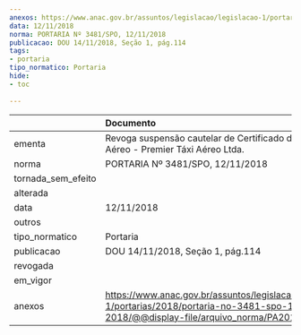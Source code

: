 ```yaml
---
anexos: https://www.anac.gov.br/assuntos/legislacao/legislacao-1/portarias/2018/portaria-no-3481-spo-12-11-2018/@@display-file/arquivo_norma/PA2018-3481.pdf
data: 12/11/2018
norma: PORTARIA Nº 3481/SPO, 12/11/2018
publicacao: DOU 14/11/2018, Seção 1, pág.114
tags:
- portaria
tipo_normatico: Portaria
hide: 
- toc 
 
---
```


|                    | Documento                                                                                                                                            |
|:-------------------|:-----------------------------------------------------------------------------------------------------------------------------------------------------|
| ementa             | Revoga suspensão cautelar de Certificado de Operador Aéreo - Premier Táxi Aéreo Ltda.                                                                |
| norma              | PORTARIA Nº 3481/SPO, 12/11/2018                                                                                                                     |
| tornada_sem_efeito |                                                                                                                                                      |
| alterada           |                                                                                                                                                      |
| data               | 12/11/2018                                                                                                                                           |
| outros             |                                                                                                                                                      |
| tipo_normatico     | Portaria                                                                                                                                             |
| publicacao         | DOU 14/11/2018, Seção 1, pág.114                                                                                                                     |
| revogada           |                                                                                                                                                      |
| em_vigor           |                                                                                                                                                      |
| anexos             | https://www.anac.gov.br/assuntos/legislacao/legislacao-1/portarias/2018/portaria-no-3481-spo-12-11-2018/@@display-file/arquivo_norma/PA2018-3481.pdf |